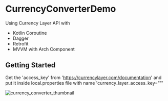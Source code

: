 # CurrencyConverterDemo
Using Currency Layer API with

* Kotlin Coroutine
* Dagger
* Retrofit
* MVVM with Arch Component

## Getting Started
Get the 'access_key' from 'https://currencylayer.com/documentation' and put it inside local.properties file with name 'currency_layer_access_key=""'


![currency_converter_thumbnail](https://user-images.githubusercontent.com/22369188/108065174-b4ba4680-7085-11eb-9c85-90423ca31c21.jpg)

